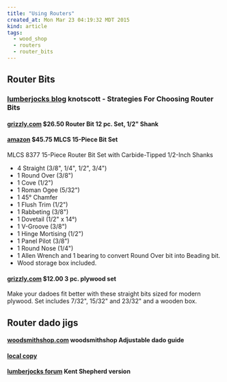 ```yaml
---
title: "Using Routers"
created_at: Mon Mar 23 04:19:32 MDT 2015
kind: article
tags:
  - wood_shop
  - routers
  - router_bits
---
```


## Router Bits

### [lumberjocks blog](http://lumberjocks.com/knotscott/blog/39678) knotscott - Strategies For Choosing Router Bits

#### [grizzly.com](http://www.grizzly.com/products/Router-Bit-12-pc-Set-1-2-Shank/H5561) $26.50 Router Bit 12 pc. Set, 1/2" Shank

#### [amazon](http://www.amazon.com/MLCS-8377-15-Piece-Router-Carbide-Tipped/dp/B000FJRN8S) $45.75 MLCS 15-Piece Bit Set

MLCS 8377 15-Piece Router Bit Set with Carbide-Tipped 1/2-Inch Shanks

* 4 Straight (3/8", 1/4", 1/2", 3/4")
* 1 Round Over (3/8")
* 1 Cove (1/2")
* 1 Roman Ogee (5/32")
* 1 45° Chamfer
* 1 Flush Trim (1/2")
* 1 Rabbeting (3/8")
* 1 Dovetail (1/2" x 14°)
* 1 V-Groove (3/8")
* 1 Hinge Mortising (1/2")
* 1 Panel Pilot (3/8")
* 1 Round Nose (1/4")
* 1 Allen Wrench and 1 bearing to convert Round Over bit into Beading bit. 
* Wood storage box included.

#### [grizzly.com](http://www.grizzly.com/products/Straight-Plywood-3-pc-Set-1-4-/H5558) $12.00 3 pc. plywood set

Make your dadoes fit better with these straight bits sized for modern
plywood. Set includes 7/32", 15/32" and 23/32" and a wooden box.

## Router dado jigs

#### [woodsmithshop.com](http://www.woodsmithshop.com/download/204/adjustabledadojig.pdf) woodsmithshop Adjustable dado guide

#### [local copy](/assets/pdf/adjustabledadojig.pdf)

#### [lumberjocks forum](http://lumberjocks.com/projects/17505) Kent Shepherd version


